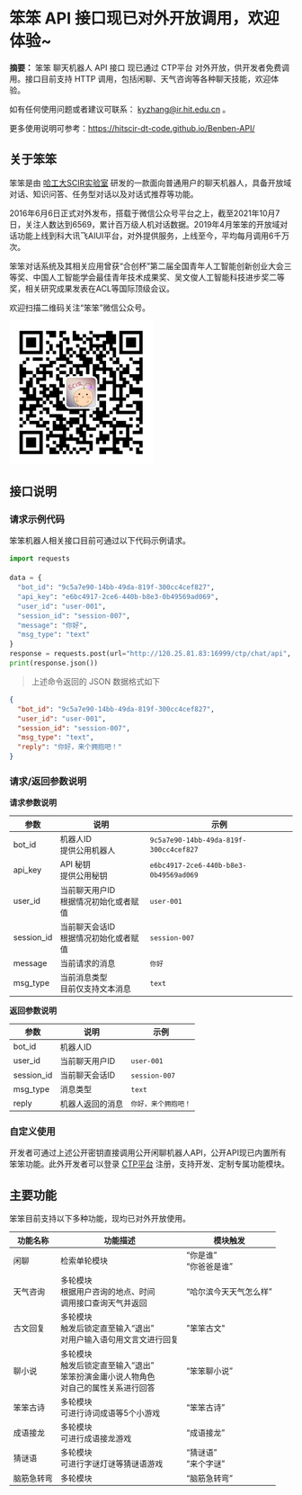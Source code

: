 # 笨笨 API 接口现已对外开放调用，欢迎体验~

**摘要：**  笨笨 聊天机器人 API 接口 现已通过 CTP平台 对外开放，供开发者免费调用。接口目前支持 HTTP 调用，包括闲聊、天气咨询等各种聊天技能，欢迎体验。

如有任何使用问题或者建议可联系： [kyzhang@ir.hit.edu.cn](mailto:kyzhang@ir.hit.edu.cn) 。

更多使用说明可参考：https://hitscir-dt-code.github.io/Benben-API/



## 关于笨笨

笨笨是由 [哈工大SCIR实验室](http://ir.hit.edu.cn/) 研发的一款面向普通用户的聊天机器人，具备开放域对话、知识问答、任务型对话以及对话式推荐等功能。

2016年6月6日正式对外发布，搭载于微信公众号平台之上，截至2021年10月7日，关注人数达到6569，累计百万级人机对话数据。2019年4月笨笨的开放域对话功能上线到科大讯飞AIUI平台，对外提供服务，上线至今，平均每月调用6千万次。

笨笨对话系统及其相关应用曾获“合创杯”第二届全国青年人工智能创新创业大会三等奖、中国人工智能学会最佳青年技术成果奖、吴文俊人工智能科技进步奖二等奖，相关研究成果发表在ACL等国际顶级会议。

欢迎扫描二维码关注“笨笨”微信公众号。

<img src="https://raw.githubusercontent.com/iseesaw/picgo-images/images/images/benben.png" alt="笨笨公众号二维码" style="zoom:50%;" />

## 接口说明

### 请求示例代码

笨笨机器人相关接口目前可通过以下代码示例请求。

```python
import requests

data = {
  "bot_id": "9c5a7e90-14bb-49da-819f-300cc4cef827",
  "api_key": "e6bc4917-2ce6-440b-b8e3-0b49569ad069",
  "user_id": "user-001",
  "session_id": "session-007",
  "message": "你好",
  "msg_type": "text"
}
response = requests.post(url="http://120.25.81.83:16999/ctp/chat/api", json=data)
print(response.json())
```

> 上述命令返回的 JSON 数据格式如下

```json
{
  "bot_id": "9c5a7e90-14bb-49da-819f-300cc4cef827",
  "user_id": "user-001",
  "session_id": "session-007",
  "msg_type": "text",
  "reply": "你好，来个拥抱吧！"
}
```



### 请求/返回参数说明

**请求参数说明**

| 参数       | 说明                                       | 示例                                   |
| ---------- | ------------------------------------------ | -------------------------------------- |
| bot_id     | 机器人ID<br />提供公用机器人               | `9c5a7e90-14bb-49da-819f-300cc4cef827` |
| api_key    | API 秘钥<br />提供公用秘钥                 | `e6bc4917-2ce6-440b-b8e3-0b49569ad069` |
| user_id    | 当前聊天用户ID<br />根据情况初始化或者赋值 | `user-001`                             |
| session_id | 当前聊天会话ID<br />根据情况初始化或者赋值 | `session-007`                          |
| message    | 当前请求的消息                             | `你好`                                 |
| msg_type   | 当前消息类型<br />目前仅支持文本消息       | `text`                                 |

**返回参数说明**

| 参数       | 说明             | 示例                 |
| ---------- | ---------------- | -------------------- |
| bot_id     | 机器人ID         |                      |
| user_id    | 当前聊天用户ID   | `user-001`           |
| session_id | 当前聊天会话ID   | `session-007`        |
| msg_type   | 消息类型         | `text`               |
| reply      | 机器人返回的消息 | `你好，来个拥抱吧！` |



### 自定义使用

开发者可通过上述公开密钥直接调用公开闲聊机器人API，公开API现已内置所有笨笨功能。此外开发者可以登录 [CTP平台](http://221.207.166.58:8000/) 注册，支持开发、定制专属功能模块。



## 主要功能

笨笨目前支持以下多种功能，现均已对外开放使用。

| 功能名称   | 功能描述                                                     | 模块触发                   |
| ---------- | ------------------------------------------------------------ | -------------------------- |
| 闲聊       | 检索单轮模块                                                 | “你是谁”<br />“你爸爸是谁” |
| 天气咨询   | 多轮模块<br />根据用户咨询的地点、时间<br />调用接口查询天气并返回 | “哈尔滨今天天气怎么样”     |
| 古文回复   | 多轮模块<br />触发后锁定直至输入“退出”<br />对用户输入语句用文言文进行回复 | "笨笨古文"                 |
| 聊小说     | 多轮模块<br />触发后锁定直至输入“退出”<br />笨笨扮演金庸小说人物角色<br />对自己的属性关系进行回答 | “笨笨聊小说”               |
| 笨笨古诗   | 多轮模块<br />可进行诗词成语等5个小游戏                      | “笨笨古诗”                 |
| 成语接龙   | 多轮模块<br />可进行成语接龙游戏                             | “成语接龙”                 |
| 猜谜语     | 多轮模块<br />可进行字谜灯谜等猜谜语游戏                     | “猜谜语”<br />“来个字谜”   |
| 脑筋急转弯 | 多轮模块                                                     | “脑筋急转弯”               |

